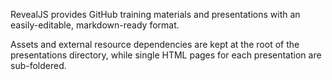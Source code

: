 RevealJS provides GitHub training materials and presentations with an easily-editable, markdown-ready format.

Assets and external resource dependencies are kept at the root of the presentations directory, while single HTML pages for each presentation are sub-foldered.